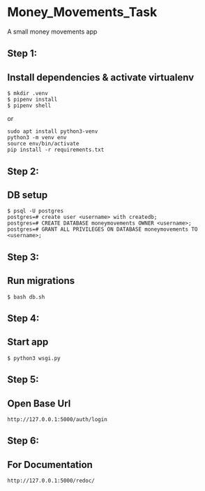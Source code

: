 # Money_Movements_Task
A small money movements app

## Step 1:
## Install dependencies & activate virtualenv

```
$ mkdir .venv
$ pipenv install
$ pipenv shell
```
or 
```
sudo apt install python3-venv
python3 -m venv env
source env/bin/activate
pip install -r requirements.txt
```
## Step 2:
## DB setup

```
$ psql -U postgres
postgres=# create user <username> with createdb;
postgres=# CREATE DATABASE moneymovements OWNER <username>;
postgres=# GRANT ALL PRIVILEGES ON DATABASE moneymovements TO <username>;
```


## Step 3:
## Run migrations

```
$ bash db.sh
```

## Step 4:
## Start app

```
$ python3 wsgi.py
```
## Step 5:
## Open Base Url

```
http://127.0.0.1:5000/auth/login
```
## Step 6:
## For Documentation

```
http://127.0.0.1:5000/redoc/
```

